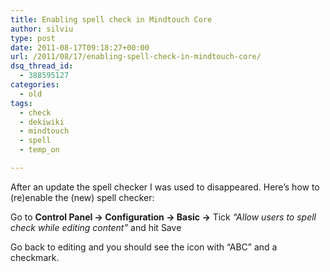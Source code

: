 ```yaml
---
title: Enabling spell check in Mindtouch Core
author: silviu
type: post
date: 2011-08-17T09:18:27+00:00
url: /2011/08/17/enabling-spell-check-in-mindtouch-core/
dsq_thread_id:
  - 388595127
categories:
  - old
tags:
  - check
  - dekiwiki
  - mindtouch
  - spell
  - temp_on

---
```

After an update the spell checker I was used to disappeared. Here&#8217;s how to (re)enable the (new) spell checker:

Go to **Control Panel -> Configuration -> Basic ->** Tick _&#8220;Allow users to spell check while editing content&#8221;_ and hit Save

Go back to editing and you should see the icon with &#8220;ABC&#8221; and a checkmark.